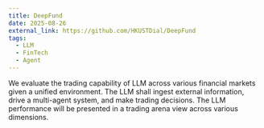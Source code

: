 ```yaml
---
title: DeepFund
date: 2025-08-26
external_link: https://github.com/HKUSTDial/DeepFund
tags:
  - LLM
  - FinTech
  - Agent
---
```


We evaluate the trading capability of LLM across various financial markets given a unified environment. The LLM shall ingest external information, drive a multi-agent system, and make trading decisions. The LLM performance will be presented in a trading arena view across various dimensions.



<!--more-->
